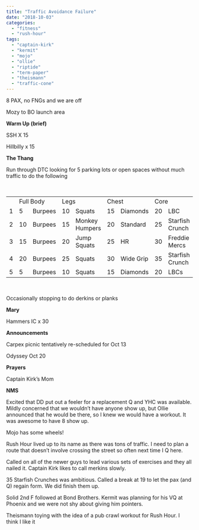 ```yaml
---
title: "Traffic Avoidance Failure"
date: "2018-10-03"
categories: 
  - "fitness"
  - "rush-hour"
tags: 
  - "captain-kirk"
  - "kermit"
  - "mojo"
  - "ollie"
  - "riptide"
  - "term-paper"
  - "theismann"
  - "traffic-cone"
---
```


8 PAX, no FNGs and we are off

Mozy to BO launch area

**Warm Up (brief)**

SSH X 15

Hillbilly x 15

**The Thang**

Run through DTC looking for 5 parking lots or open spaces without much traffic to do the following

 

<table width="776"><tbody><tr><td width="64"></td><td colspan="2" width="189">Full Body</td><td colspan="2" width="181">Legs</td><td colspan="2" width="158">Chest</td><td colspan="2" width="184">Core</td></tr><tr><td>1</td><td>5</td><td>Burpees</td><td>10</td><td>Squats</td><td>15</td><td>Diamonds</td><td>20</td><td>LBC</td></tr><tr><td>2</td><td>10</td><td>Burpees</td><td>15</td><td>Monkey Humpers</td><td>20</td><td>Standard</td><td>25</td><td>Starfish Crunch</td></tr><tr><td>3</td><td>15</td><td>Burpees</td><td>20</td><td>Jump Squats</td><td>25</td><td>HR</td><td>30</td><td>Freddie Mercs</td></tr><tr><td>4</td><td>20</td><td>Burpees</td><td>25</td><td>Squats</td><td>30</td><td>Wide Grip</td><td>35</td><td>Starfish Crunch</td></tr><tr><td>5</td><td>5</td><td>Burpees</td><td>10</td><td>Squats</td><td>15</td><td>Diamonds</td><td>20</td><td>LBCs</td></tr></tbody></table>

 

Occasionally stopping to do derkins or planks

**Mary**

Hammers IC x 30

**Announcements**

Carpex picnic tentatively re-scheduled for Oct 13

Odyssey Oct 20

**Prayers**

Captain Kirk’s Mom

**NMS**

Excited that DD put out a feeler for a replacement Q and YHC was available. Mildly concerned that we wouldn’t have anyone show up, but Ollie announced that he would be there, so I knew we would have a workout. It was awesome to have 8 show up.

Mojo has some wheels!

Rush Hour lived up to its name as there was tons of traffic. I need to plan a route that doesn’t involve crossing the street so often next time I Q here.

Called on all of the newer guys to lead various sets of exercises and they all nailed it. Captain Kirk likes to call merkins slowly.

35 Starfish Crunches was ambitious. Called a break at 19 to let the pax (and Q) regain form. We did finish them up.

Solid 2nd F followed at Bond Brothers. Kermit was planning for his VQ at Phoenix and we were not shy about giving him pointers.

Theismann toying with the idea of a pub crawl workout for Rush Hour. I think I like it
